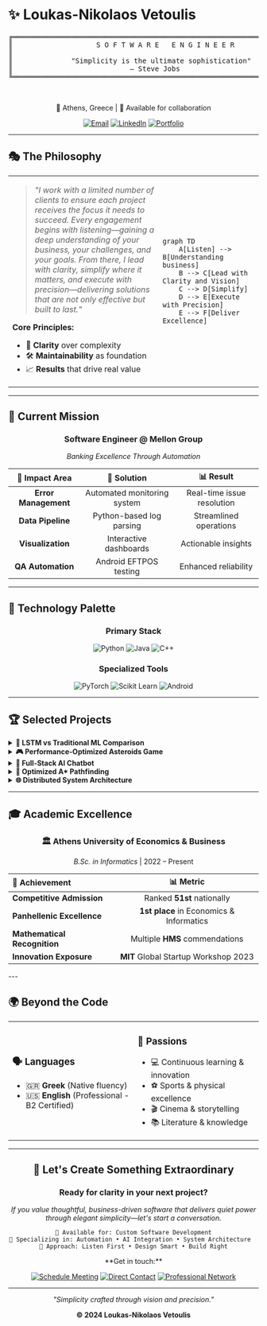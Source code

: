 # ✨ Loukas-Nikolaos Vetoulis

<div align="center">

<pre align="center">
╔═══════════════════════════════════════════════════════════════╗
║                    S O F T W A R E   E N G I N E E R          ║
║                                                               ║
║              "Simplicity is the ultimate sophistication"     ║
║                            — Steve Jobs                       ║
╚═══════════════════════════════════════════════════════════════╝


</pre>
📍 Athens, Greece | 🎯 Available for collaboration

[![Email](https://img.shields.io/badge/Email-D14836?style=for-the-badge&logo=gmail&logoColor=white)](mailto:loukasvetoulis@gmail.com)
[![LinkedIn](https://img.shields.io/badge/LinkedIn-0077B5?style=for-the-badge&logo=linkedin&logoColor=white)](https://www.linkedin.com/in/loukas-vetoulis)
[![Portfolio](https://img.shields.io/badge/Portfolio-FF5722?style=for-the-badge&logo=todoist&logoColor=white)](https://your-portfolio-url.com)

</div>

---

## 🎭 **The Philosophy**

<table>
<tr>
<td width="60%">

> *"I work with a limited number of clients to ensure each project receives the focus it needs to succeed. Every engagement begins with listening—gaining a deep understanding of your business, your challenges, and your goals. From there, I lead with clarity, simplify where it matters, and execute with precision—delivering solutions that are not only effective but built to last."*

**Core Principles:**
- 🎯 **Clarity** over complexity
- 🛠️ **Maintainability** as foundation
- 📈 **Results** that drive real value

</td>
<td width="40%">

```mermaid
graph TD
    A[Listen] --> B[Understanding business]
    B --> C[Lead with Clarity and Vision]
    C --> D[Simplify]
    D --> E[Execute with Precision]
    E --> F[Deliver Excellence]
```

</td>
</tr>
</table>

---

## 🚀 **Current Mission**

<div align="center">

### Software Engineer @ Mellon Group
*Banking Excellence Through Automation*

</div>

<div align="center">

| 🎯 **Impact Area** | 🔧 **Solution** | 📊 **Result** |
|:---:|:---:|:---:|
| **Error Management** | Automated monitoring system | Real-time issue resolution |
| **Data Pipeline** | Python-based log parsing | Streamlined operations |
| **Visualization** | Interactive dashboards | Actionable insights |
| **QA Automation** | Android EFTPOS testing | Enhanced reliability |
</div>

---

## 🎨 **Technology Palette**

<div align="center">

### **Primary Stack**
![Python](https://img.shields.io/badge/Python-FFD43B?style=for-the-badge&logo=python&logoColor=blue)
![Java](https://img.shields.io/badge/Java-ED8B00?style=for-the-badge&logo=openjdk&logoColor=white)
![C++](https://img.shields.io/badge/C%2B%2B-00599C?style=for-the-badge&logo=c%2B%2B&logoColor=white)


### **Specialized Tools**
![PyTorch](https://img.shields.io/badge/PyTorch-EE4C2C?style=for-the-badge&logo=pytorch&logoColor=white)
![Scikit Learn](https://img.shields.io/badge/scikit_learn-F7931E?style=for-the-badge&logo=scikit-learn&logoColor=white)
![Android](https://img.shields.io/badge/Android-3DDC84?style=for-the-badge&logo=android&logoColor=white)

</div>

---

## 🏆 **Selected Projects**

<details>
<summary><b>🧠 LSTM vs Traditional ML Comparison</b></summary>

```yaml
Project: LSTM-ML-Compare
Vision: Advanced neural network analysis
Impact: Breakthrough performance insights
Stack: Python | PyTorch | Scikit-learn
Link: https://github.com/loukas-vetoulis/LSTM-ML-Compare
```
**What makes it special:** Rigorous comparison methodology revealing when complex beats simple.
</details>

<details>
<summary><b>🎮 Performance-Optimized Asteroids Game</b></summary>

```yaml
Project: C-SGG-Asteroids-Arcade  
Vision: Silky-smooth 2D gaming experience
Impact: Zero-lag collision detection
Stack: C++ | SGG Graphics Engine
Link: https://github.com/loukas-vetoulis/C-SGG-Asteroids-Arcade
```
**What makes it special:** Every frame matters—optimized for pure performance.
</details>

<details>
<summary><b>🤖 Full-Stack AI Chatbot</b></summary>

```yaml
Project: AI Chatbot Integration
Vision: Seamless human-AI conversation
Impact: Natural language understanding
Stack: Python | OpenAI API | Full-Stack
Link: https://github.com/loukas-vetoulis/Ai-Chatbot
```
**What makes it special:** Bridge between human intent and machine capability.
</details>

<details>
<summary><b>🎯 Optimized A* Pathfinding</b></summary>

```yaml
Project: A* Algorithm Implementation
Vision: Intelligent navigation solution  
Impact: Optimal path discovery
Stack: Java | Algorithm Design
Link: https://github.com/loukas-vetoulis/AUEB-Ai-Project-Assigment
```
**What makes it special:** Mathematical elegance meets practical efficiency.
</details>

<details>
<summary><b>🌐 Distributed System Architecture</b></summary>

```yaml
Project: FreeFooders
Vision: Scalable distributed computing
Impact: High-availability system design
Stack: Java | Distributed Architecture
Link: https://github.com/loukas-vetoulis/FreeFooders
```
**What makes it special:** Built for scale, designed for resilience.
</details>

---

## 🎓 **Academic Excellence**

<div align="center">

### 🏛️ **Athens University of Economics & Business**
*B.Sc. in Informatics* | 2022 – Present

</div>

<div align="center">

| 🏅 **Achievement** | 📊 **Metric** |
|:---|:---:|
| **Competitive Admission** | Ranked **51st** nationally |
| **Panhellenic Excellence** | **1st place** in Economics & Informatics |
| **Mathematical Recognition** | Multiple **HMS** commendations |
| **Innovation Exposure** | **MIT** Global Startup Workshop 2023 |
</div>
---

## 🌍 **Beyond the Code**
<div align="center">
<table>
<tr>
<td width="50%">

### 🗣️ **Languages**
- 🇬🇷 **Greek** (Native fluency)
- 🇺🇸 **English** (Professional - B2 Certified)

</td>
<td width="50%">
</div>

### 🎯 **Passions**
- 💻 Continuous learning & innovation
- ⚽ Sports & physical excellence  
- 🎬 Cinema & storytelling
- 📚 Literature & knowledge

</td>
</tr>
</table>

---

## 🤝 **Let's Create Something Extraordinary**

<div align="center">

### Ready for clarity in your next project?

*If you value thoughtful, business-driven software that delivers quiet power through elegant simplicity—let's start a conversation.*
<div align="center">

```
🎯 Available for: Custom Software Development
🔧 Specializing in: Automation • AI Integration • System Architecture  
📅 Approach: Listen First • Design Smart • Build Right
```
</div>
**Get in touch:**

[![Schedule Meeting](https://img.shields.io/badge/Schedule_Meeting-4285F4?style=for-the-badge&logo=google-calendar&logoColor=white)](mailto:loukasvetoulis@gmail.com)
[![Direct Contact](https://img.shields.io/badge/Direct_Contact-EA4335?style=for-the-badge&logo=gmail&logoColor=white)](mailto:loukasvetoulis@gmail.com)
[![Professional Network](https://img.shields.io/badge/LinkedIn-0A66C2?style=for-the-badge&logo=linkedin&logoColor=white)](https://www.linkedin.com/in/loukas-vetoulis)

</div>

---

<div align="center">

*"Simplicity crafted through vision and precision."*

**© 2024 Loukas-Nikolaos Vetoulis** 

</div>
